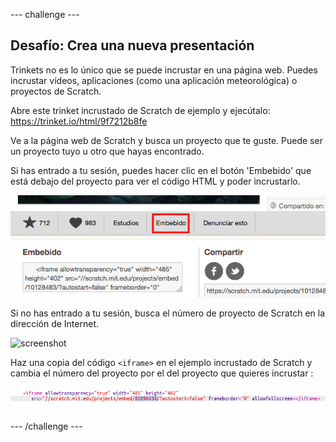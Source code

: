 --- challenge ---
## Desafío: Crea una nueva presentación

Trinkets no es lo único que se puede incrustar en una página web. Puedes incrustar vídeos, aplicaciones (como una aplicación meteorológica) o proyectos de Scratch. 

Abre este trinket incrustado de Scratch de ejemplo y ejecútalo: <a href="https://trinket.io/html/9f7212b8fe">https://trinket.io/html/9f7212b8fe</a>

Ve a la página web de Scratch y busca un proyecto que te guste. Puede ser un proyecto tuyo u otro que hayas encontrado.

Si has entrado a tu sesión, puedes hacer clic en el botón 'Embebido' que está debajo del proyecto para ver el código HTML y poder incrustarlo. 

![screenshot](images/scratch-embed.png)

Si no has entrado a tu sesión, busca el número de proyecto de Scratch en la dirección de Internet. 

![screenshot](scratch-project-number.png)

Haz una copia del código `<iframe>` en el ejemplo incrustado de Scratch y cambia el número del proyecto por el del proyecto que quieres incrustar :

![screenshot](images/scratch-iframe.png)



--- /challenge ---